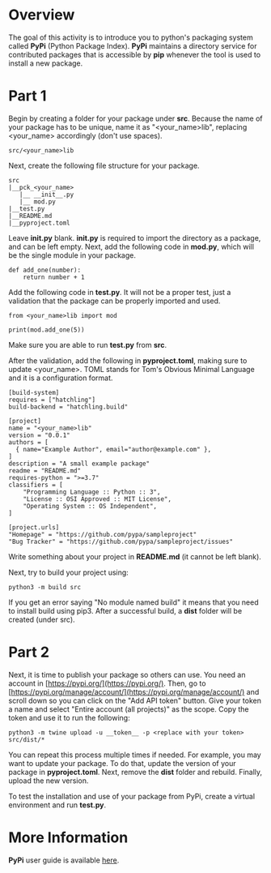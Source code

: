 # Overview

The goal of this activity is to introduce you to python's packaging system called **PyPi** (Python Package Index).  **PyPi** maintains a directory service for contributed packages that is accessible by **pip** whenever the tool is used to install a new package. 

# Part 1

Begin by creating a folder for your package under **src**. Because the name of your package has to be unique, name it as "<your_name>lib", replacing <your_name> accordingly (don't use spaces). 

```
src/<your_name>lib
```

Next, create the following file structure for your package. 

```
src
|__pck_<your_name>
   |__ __init__.py
   |__ mod.py
|__test.py
|__README.md
|__pyproject.toml
```

Leave **__init__.py** blank. **__init__.py** is required to import the directory as a package, and can be left empty. Next, add the following code in **mod.py**, which will be the single module in your package. 

```
def add_one(number):
    return number + 1
```

Add the following code in **test.py**. It will not be a proper test, just a validation that the package can be properly imported and used. 

```
from <your_name>lib import mod

print(mod.add_one(5))
```

Make sure you are able to run **test.py** from **src**. 

After the validation, add the following in **pyproject.toml**, making sure to update <your_name>. TOML stands for Tom's Obvious Minimal Language and it is a configuration format. 

```
[build-system]
requires = ["hatchling"]
build-backend = "hatchling.build"

[project]
name = "<your_name>lib"
version = "0.0.1"
authors = [
  { name="Example Author", email="author@example.com" },
]
description = "A small example package"
readme = "README.md"
requires-python = ">=3.7"
classifiers = [
    "Programming Language :: Python :: 3",
    "License :: OSI Approved :: MIT License",
    "Operating System :: OS Independent",
]

[project.urls]
"Homepage" = "https://github.com/pypa/sampleproject"
"Bug Tracker" = "https://github.com/pypa/sampleproject/issues"
```

Write something about your project in **README.md** (it cannot be left blank). 

Next, try to build your project using: 

```
python3 -m build src
```

If you get an error saying "No module named build" it means that you need to install build using pip3. After a successful build, a **dist** folder will be created (under src).

# Part 2

Next, it is time to publish your package so others can use. You need an account in [https://pypi.org/](https://pypi.org/). Then, go to [https://pypi.org/manage/account/](https://pypi.org/manage/account/) and scroll down so you can click on the "Add API token" button. Give your token a name and select "Entire account (all projects)" as the scope. Copy the token and use it to run the following: 

```
python3 -m twine upload -u __token__ -p <replace with your token> src/dist/*
```

You can repeat this process multiple times if needed. For example, you may want to update your package. To do that, update the version of your package in **pyproject.toml**. Next, remove the **dist** folder and rebuild. Finally, upload the new version. 

To test the installation and use of your package from PyPi, create a virtual environment and run **test.py**. 

# More Information

**PyPi** user guide is available [here](https://packaging.python.org/en/latest/tutorials/packaging-projects/).  